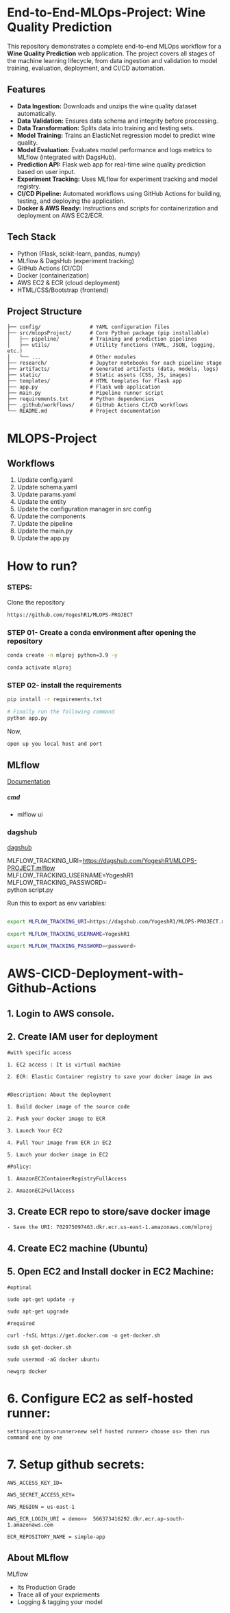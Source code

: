 # End-to-End-MLOps-Project: Wine Quality Prediction

This repository demonstrates a complete end-to-end MLOps workflow for a **Wine Quality Prediction** web application. The project covers all stages of the machine learning lifecycle, from data ingestion and validation to model training, evaluation, deployment, and CI/CD automation.

## Features

- **Data Ingestion:** Downloads and unzips the wine quality dataset automatically.
- **Data Validation:** Ensures data schema and integrity before processing.
- **Data Transformation:** Splits data into training and testing sets.
- **Model Training:** Trains an ElasticNet regression model to predict wine quality.
- **Model Evaluation:** Evaluates model performance and logs metrics to MLflow (integrated with DagsHub).
- **Prediction API:** Flask web app for real-time wine quality prediction based on user input.
- **Experiment Tracking:** Uses MLflow for experiment tracking and model registry.
- **CI/CD Pipeline:** Automated workflows using GitHub Actions for building, testing, and deploying the application.
- **Docker & AWS Ready:** Instructions and scripts for containerization and deployment on AWS EC2/ECR.

## Tech Stack

- Python (Flask, scikit-learn, pandas, numpy)
- MLflow & DagsHub (experiment tracking)
- GitHub Actions (CI/CD)
- Docker (containerization)
- AWS EC2 & ECR (cloud deployment)
- HTML/CSS/Bootstrap (frontend)

## Project Structure

```
├── config/                # YAML configuration files
├── src/mlopsProject/      # Core Python package (pip installable)
│   ├── pipeline/          # Training and prediction pipelines
│   ├── utils/             # Utility functions (YAML, JSON, logging, etc.)
│   └── ...                # Other modules
├── research/              # Jupyter notebooks for each pipeline stage
├── artifacts/             # Generated artifacts (data, models, logs)
├── static/                # Static assets (CSS, JS, images)
├── templates/             # HTML templates for Flask app
├── app.py                 # Flask web application
├── main.py                # Pipeline runner script
├── requirements.txt       # Python dependencies
├── .github/workflows/     # GitHub Actions CI/CD workflows
└── README.md              # Project documentation
```

# MLOPS-Project


## Workflows

1. Update config.yaml
2. Update schema.yaml
3. Update params.yaml
4. Update the entity
5. Update the configuration manager in src config
6. Update the components
7. Update the pipeline 
8. Update the main.py
9. Update the app.py

# How to run?
### STEPS:

Clone the repository

```bash
https://github.com/YogeshR1/MLOPS-PROJECT
```
### STEP 01- Create a conda environment after opening the repository

```bash
conda create -n mlproj python=3.9 -y
```

```bash
conda activate mlproj
```


### STEP 02- install the requirements
```bash
pip install -r requirements.txt
```


```bash
# Finally run the following command
python app.py
```

Now,
```bash
open up you local host and port
```



## MLflow

[Documentation](https://mlflow.org/docs/latest/index.html)


##### cmd
- mlflow ui

### dagshub
[dagshub](https://dagshub.com/)

MLFLOW_TRACKING_URI=https://dagshub.com/YogeshR1/MLOPS-PROJECT.mlflow \
MLFLOW_TRACKING_USERNAME=YogeshR1 \
MLFLOW_TRACKING_PASSWORD=<password> \
python script.py

Run this to export as env variables:

```bash

export MLFLOW_TRACKING_URI=https://dagshub.com/YogeshR1/MLOPS-PROJECT.mlflow

export MLFLOW_TRACKING_USERNAME=YogeshR1

export MLFLOW_TRACKING_PASSWORD=<password>

```



# AWS-CICD-Deployment-with-Github-Actions

## 1. Login to AWS console.

## 2. Create IAM user for deployment

	#with specific access

	1. EC2 access : It is virtual machine

	2. ECR: Elastic Container registry to save your docker image in aws


	#Description: About the deployment

	1. Build docker image of the source code

	2. Push your docker image to ECR

	3. Launch Your EC2 

	4. Pull Your image from ECR in EC2

	5. Lauch your docker image in EC2

	#Policy:

	1. AmazonEC2ContainerRegistryFullAccess

	2. AmazonEC2FullAccess

	
## 3. Create ECR repo to store/save docker image
    - Save the URI: 702975097463.dkr.ecr.us-east-1.amazonaws.com/mlproj
	
## 4. Create EC2 machine (Ubuntu) 

## 5. Open EC2 and Install docker in EC2 Machine:
	
	
	#optinal

	sudo apt-get update -y

	sudo apt-get upgrade
	
	#required

	curl -fsSL https://get.docker.com -o get-docker.sh

	sudo sh get-docker.sh

	sudo usermod -aG docker ubuntu

	newgrp docker
	
# 6. Configure EC2 as self-hosted runner:
    setting>actions>runner>new self hosted runner> choose os> then run command one by one


# 7. Setup github secrets:

    AWS_ACCESS_KEY_ID=

    AWS_SECRET_ACCESS_KEY=

    AWS_REGION = us-east-1

    AWS_ECR_LOGIN_URI = demo>>  566373416292.dkr.ecr.ap-south-1.amazonaws.com

    ECR_REPOSITORY_NAME = simple-app




## About MLflow 
MLflow

 - Its Production Grade
 - Trace all of your expriements
 - Logging & tagging your model


